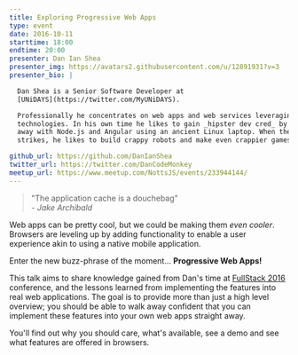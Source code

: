 ```yaml
---
title: Exploring Progressive Web Apps
type: event
date: 2016-10-11
starttime: 18:00
endtime: 20:00
presenter: Dan Ian Shea
presenter_img: https://avatars2.githubusercontent.com/u/12891931?v=3
presenter_bio: |

  Dan Shea is a Senior Software Developer at
  [UNiDAYS](https://twitter.com/MyUNiDAYS).

  Professionally he concentrates on web apps and web services leveraging .NET
  technologies. In his own time he likes to gain _hipster dev cred_ by hacking
  away with Node.js and Angular using an ancient Linux laptop. When the moment
  strikes, he likes to build crappy robots and make even crappier games.

github_url: https://github.com/DanIanShea
twitter_url: https://twitter.com/DanCodeMonkey
meetup_url: https://www.meetup.com/NottsJS/events/233944144/
---
```


> "The application cache is a douchebag"<br />- _Jake Archibald_

Web apps can be pretty cool, but we could be making them _even cooler_. Browsers
are leveling up by adding functionality to enable a user experience akin to
using a native mobile application.

Enter the new buzz-phrase of the moment&hellip; **Progressive Web Apps!**

This talk aims to share knowledge gained from Dan's time at [FullStack
2016](://skillsmatter.com/conferences/7278-fullstack-2016-the-conference-on-javascript-node-and-internet-of-things)
conference, and the lessons learned from implementing the features into real web
applications. The goal is to provide more than just a high level overview; you
should be able to walk away confident that you can implement these features into
your own web apps straight away.

You'll find out why you should care, what's available, see a demo and see what
features are offered in browsers.
